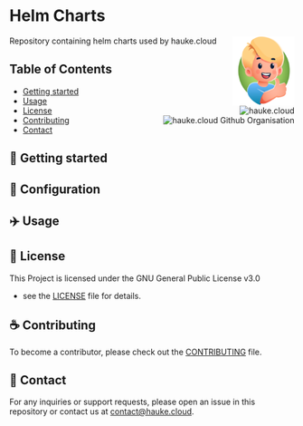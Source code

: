 

# Helm Charts

<img src="https://raw.githubusercontent.com/hauke-cloud/.github/main/resources/img/organisation-logo-small.png" alt="hauke.cloud logo" width="109" height="123" style="float: right; clear: both;">
<a href="https://hauke.cloud" target="_blank">
  <img src="https://img.shields.io/badge/home-hauke.cloud-brightgreen" alt="hauke.cloud" style="float: right; clear: both;" />
</a>
<a href="https://github.com/hauke-cloud" target="_blank">
  <img src="https://img.shields.io/badge/github-hauke.cloud-blue" alt="hauke.cloud Github Organisation" style="float: right; clear: both;" />
</a>

Repository containing helm charts used by hauke.cloud

## Table of Contents

- [Getting started](#-getting-started)
- [Usage](#-usage)
- [License](#license)
- [Contributing](#contributing)
- [Contact](#contact)

## 🚀 Getting started

## :wrench: Configuration

## :airplane: Usage

## 📄 License

This Project is licensed under the GNU General Public License v3.0

- see the [LICENSE](LICENSE) file for details.

## :coffee: Contributing

To become a contributor, please check out the [CONTRIBUTING](CONTRIBUTING.md) file.
## :email: Contact

For any inquiries or support requests, please open an issue in this
repository or contact us at [contact@hauke.cloud](mailto:contact@hauke.cloud).
